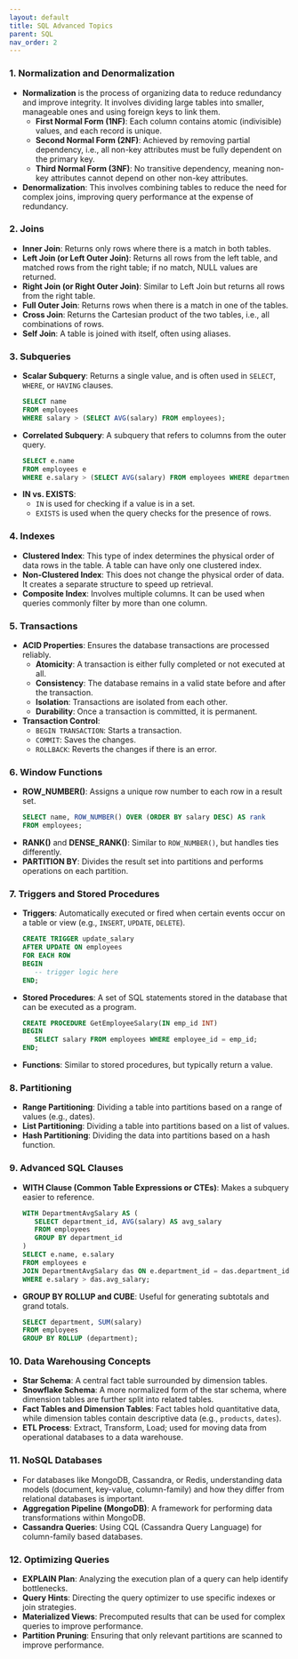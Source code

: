 ```yaml
---
layout: default
title: SQL Advanced Topics
parent: SQL
nav_order: 2
---
```


### 1. **Normalization and Denormalization**
   - **Normalization** is the process of organizing data to reduce redundancy and improve integrity. It involves dividing large tables into smaller, manageable ones and using foreign keys to link them.
     - **First Normal Form (1NF)**: Each column contains atomic (indivisible) values, and each record is unique.
     - **Second Normal Form (2NF)**: Achieved by removing partial dependency, i.e., all non-key attributes must be fully dependent on the primary key.
     - **Third Normal Form (3NF)**: No transitive dependency, meaning non-key attributes cannot depend on other non-key attributes.
   - **Denormalization**: This involves combining tables to reduce the need for complex joins, improving query performance at the expense of redundancy.

### 2. **Joins**
   - **Inner Join**: Returns only rows where there is a match in both tables.
   - **Left Join (or Left Outer Join)**: Returns all rows from the left table, and matched rows from the right table; if no match, NULL values are returned.
   - **Right Join (or Right Outer Join)**: Similar to Left Join but returns all rows from the right table.
   - **Full Outer Join**: Returns rows when there is a match in one of the tables.
   - **Cross Join**: Returns the Cartesian product of the two tables, i.e., all combinations of rows.
   - **Self Join**: A table is joined with itself, often using aliases.

### 3. **Subqueries**
   - **Scalar Subquery**: Returns a single value, and is often used in `SELECT`, `WHERE`, or `HAVING` clauses.
     ```sql
     SELECT name
     FROM employees
     WHERE salary > (SELECT AVG(salary) FROM employees);
     ```
   - **Correlated Subquery**: A subquery that refers to columns from the outer query.
     ```sql
     SELECT e.name
     FROM employees e
     WHERE e.salary > (SELECT AVG(salary) FROM employees WHERE department_id = e.department_id);
     ```
   - **IN vs. EXISTS**:
     - `IN` is used for checking if a value is in a set.
     - `EXISTS` is used when the query checks for the presence of rows.

### 4. **Indexes**
   - **Clustered Index**: This type of index determines the physical order of data rows in the table. A table can have only one clustered index.
   - **Non-Clustered Index**: This does not change the physical order of data. It creates a separate structure to speed up retrieval.
   - **Composite Index**: Involves multiple columns. It can be used when queries commonly filter by more than one column.

### 5. **Transactions**
   - **ACID Properties**: Ensures the database transactions are processed reliably.
     - **Atomicity**: A transaction is either fully completed or not executed at all.
     - **Consistency**: The database remains in a valid state before and after the transaction.
     - **Isolation**: Transactions are isolated from each other.
     - **Durability**: Once a transaction is committed, it is permanent.
   - **Transaction Control**: 
     - `BEGIN TRANSACTION`: Starts a transaction.
     - `COMMIT`: Saves the changes.
     - `ROLLBACK`: Reverts the changes if there is an error.

### 6. **Window Functions**
   - **ROW_NUMBER()**: Assigns a unique row number to each row in a result set.
     ```sql
     SELECT name, ROW_NUMBER() OVER (ORDER BY salary DESC) AS rank
     FROM employees;
     ```
   - **RANK()** and **DENSE_RANK()**: Similar to `ROW_NUMBER()`, but handles ties differently.
   - **PARTITION BY**: Divides the result set into partitions and performs operations on each partition.

### 7. **Triggers and Stored Procedures**
   - **Triggers**: Automatically executed or fired when certain events occur on a table or view (e.g., `INSERT`, `UPDATE`, `DELETE`).
     ```sql
     CREATE TRIGGER update_salary
     AFTER UPDATE ON employees
     FOR EACH ROW
     BEGIN
        -- trigger logic here
     END;
     ```
   - **Stored Procedures**: A set of SQL statements stored in the database that can be executed as a program.
     ```sql
     CREATE PROCEDURE GetEmployeeSalary(IN emp_id INT)
     BEGIN
        SELECT salary FROM employees WHERE employee_id = emp_id;
     END;
     ```
   - **Functions**: Similar to stored procedures, but typically return a value.

### 8. **Partitioning**
   - **Range Partitioning**: Dividing a table into partitions based on a range of values (e.g., dates).
   - **List Partitioning**: Dividing a table into partitions based on a list of values.
   - **Hash Partitioning**: Dividing the data into partitions based on a hash function.

### 9. **Advanced SQL Clauses**
   - **WITH Clause (Common Table Expressions or CTEs)**: Makes a subquery easier to reference.
     ```sql
     WITH DepartmentAvgSalary AS (
        SELECT department_id, AVG(salary) AS avg_salary
        FROM employees
        GROUP BY department_id
     )
     SELECT e.name, e.salary
     FROM employees e
     JOIN DepartmentAvgSalary das ON e.department_id = das.department_id
     WHERE e.salary > das.avg_salary;
     ```
   - **GROUP BY ROLLUP and CUBE**: Useful for generating subtotals and grand totals.
     ```sql
     SELECT department, SUM(salary)
     FROM employees
     GROUP BY ROLLUP (department);
     ```

### 10. **Data Warehousing Concepts**
   - **Star Schema**: A central fact table surrounded by dimension tables.
   - **Snowflake Schema**: A more normalized form of the star schema, where dimension tables are further split into related tables.
   - **Fact Tables and Dimension Tables**: Fact tables hold quantitative data, while dimension tables contain descriptive data (e.g., `products`, `dates`).
   - **ETL Process**: Extract, Transform, Load; used for moving data from operational databases to a data warehouse.

### 11. **NoSQL Databases**
   - For databases like MongoDB, Cassandra, or Redis, understanding data models (document, key-value, column-family) and how they differ from relational databases is important.
   - **Aggregation Pipeline (MongoDB)**: A framework for performing data transformations within MongoDB.
   - **Cassandra Queries**: Using CQL (Cassandra Query Language) for column-family based databases.

### 12. **Optimizing Queries**
   - **EXPLAIN Plan**: Analyzing the execution plan of a query can help identify bottlenecks.
   - **Query Hints**: Directing the query optimizer to use specific indexes or join strategies.
   - **Materialized Views**: Precomputed results that can be used for complex queries to improve performance.
   - **Partition Pruning**: Ensuring that only relevant partitions are scanned to improve performance.
